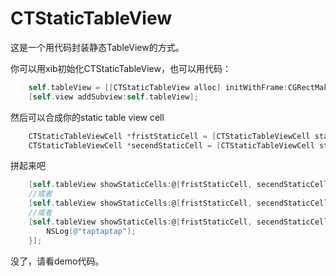 # CTStaticTableView

这是一个用代码封装静态TableView的方式。

你可以用xib初始化CTStaticTableView，也可以用代码：
``` Objective-C
    self.tableView = [[CTStaticTableView alloc] initWithFrame:CGRectMake(0, 0, self.view.bounds.size.width, self.view.bounds.size.height)];
    [self.view addSubview:self.tableView];
```

然后可以合成你的static table view cell
``` Objective-C
    CTStaticTableViewCell *fristStaticCell = [CTStaticTableViewCell staticTableViewCellWithCell:[DemoTableViewFristCell fristCell] height:50];
    CTStaticTableViewCell *secendStaticCell = [CTStaticTableViewCell staticTableViewCellWithCell:[DemoTableViewSecendCell secendCell] height:80];
```

拼起来吧
``` Objective-C
    [self.tableView showStaticCells:@[fristStaticCell, secendStaticCell]];
    //或者
    [self.tableView showStaticCells:@[fristStaticCell, secendStaticCell] withDidSelectRowDelegate:self];
    //或者
    [self.tableView showStaticCells:@[fristStaticCell, secendStaticCell] withDidSelectRowBlock:^(NSIndexPath *indexPath) {
        NSLog(@"taptaptap");
    }];
```

没了，请看demo代码。

